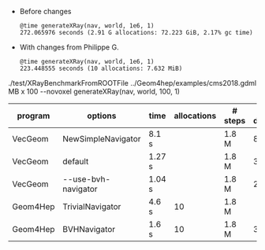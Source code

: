 - Before changes
  ```
  @time generateXRay(nav, world, 1e6, 1)
  272.065976 seconds (2.91 G allocations: 72.223 GiB, 2.17% gc time)
  ```
- With changes from Philippe G.
  ```
  @time generateXRay(nav, world, 1e6, 1)
  223.448555 seconds (10 allocations: 7.632 MiB)
  ```

./test/XRayBenchmarkFromROOTFile ../Geom4hep/examples/cms2018.gdml MB x 100 --novoxel
generateXRay(nav, world, 100, 1)


| program |  options            |  time | allocations | # steps | # distanceToIn | Comments |
|---------|---------------------|-------|-------------|---------|----------------|----------|
| VecGeom |  NewSimpleNavigator | 8.1 s |             |  1.8 M  | 88 M           | |
| VecGeom |  default            | 1.27 s|             |  1.8 M  | 334 k ???      | |
| VecGeom |  --use-bvh-navigator | 1.04 s|            |  1.8 M  | 2.3 M          | |
| Geom4Hep | TrivialNavigator   | 4.6 s | 10          | 1.8 M |  | |   
| Geom4Hep | BVHNavigator       | 1.6 s |  10         |  1.8 M  | 3.48 M         | |




